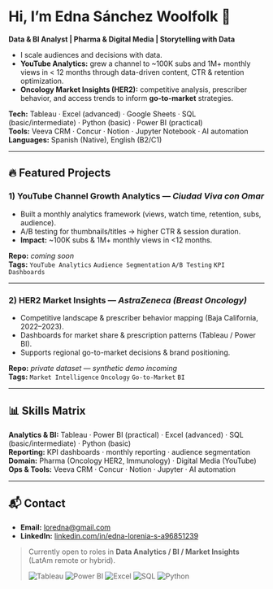 # Hi, I’m Edna Sánchez Woolfolk 👋  
**Data & BI Analyst | Pharma & Digital Media | Storytelling with Data**

- I scale audiences and decisions with data.  
- **YouTube Analytics:** grew a channel to ~100K subs and 1M+ monthly views in < 12 months through data-driven content, CTR & retention optimization.  
- **Oncology Market Insights (HER2):** competitive analysis, prescriber behavior, and access trends to inform **go-to-market** strategies.

**Tech:** Tableau · Excel (advanced) · Google Sheets · SQL (basic/intermediate) · Python (basic) · Power BI (practical)  
**Tools:** Veeva CRM · Concur · Notion · Jupyter Notebook · AI automation  
**Languages:** Spanish (Native), English (B2/C1)

---

## 🔥 Featured Projects
### 1) YouTube Channel Growth Analytics — *Ciudad Viva con Omar*
- Built a monthly analytics framework (views, watch time, retention, subs, audience).  
- A/B testing for thumbnails/titles → higher CTR & session duration.  
- **Impact:** ~100K subs & 1M+ monthly views in <12 months.

**Repo:** _coming soon_  
**Tags:** `YouTube Analytics` `Audience Segmentation` `A/B Testing` `KPI Dashboards`

---

### 2) HER2 Market Insights — *AstraZeneca (Breast Oncology)*
- Competitive landscape & prescriber behavior mapping (Baja California, 2022–2023).  
- Dashboards for market share & prescription patterns (Tableau / Power BI).  
- Supports regional go-to-market decisions & brand positioning.

**Repo:** _private dataset — synthetic demo incoming_  
**Tags:** `Market Intelligence` `Oncology` `Go-to-Market` `BI`

---

## 📊 Skills Matrix
**Analytics & BI:** Tableau · Power BI (practical) · Excel (advanced) · SQL (basic/intermediate) · Python (basic)  
**Reporting:** KPI dashboards · monthly reporting · audience segmentation  
**Domain:** Pharma (Oncology HER2, Immunology) · Digital Media (YouTube)  
**Ops & Tools:** Veeva CRM · Concur · Notion · Jupyter · AI automation

---

## 📬 Contact
- **Email:** loredna@gmail.com  
- **LinkedIn:** [linkedin.com/in/edna-lorenia-s-a96851239](https://www.linkedin.com/in/edna-lorenia-s-a96851239)

> Currently open to roles in **Data Analytics / BI / Market Insights** (LatAm remote or hybrid).
>
> ![Tableau](https://img.shields.io/badge/Tableau-Data%20Viz-blue)
![Power BI](https://img.shields.io/badge/Power%20BI-BI-yellow)
![Excel](https://img.shields.io/badge/Excel-Advanced-green)
![SQL](https://img.shields.io/badge/SQL-Basic%2FIntermediate-lightgrey)
![Python](https://img.shields.io/badge/Python-Basic-blue)

